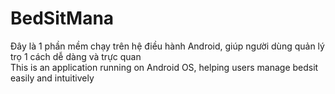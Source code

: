 # BedSitMana
Đây là 1 phần mềm chạy trên hệ điều hành Android, giúp người dùng quản lý trọ 1 cách dễ dàng và trực quan 
<br>
This is an application running on Android OS, helping users manage bedsit easily and intuitively
